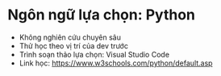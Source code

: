 # Ngôn ngữ lựa chọn: Python
- Không nghiên cứu chuyên sâu
- Thử học theo vị trí của dev trước
- Trình soạn thảo lựa chọn: Visual Studio Code
- Link học: https://www.w3schools.com/python/default.asp
